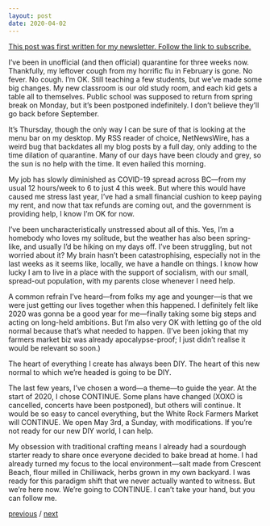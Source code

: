 ```yaml
---
layout: post
date: 2020-04-02
---
```


[This post was first written for my newsletter. Follow the link to subscribe.](https://jessdriscoll.substack.com/p/king-harvest-will-surely-come)

I’ve been in unofficial (and then official) quarantine for three weeks now. Thankfully, my leftover cough from my horrific flu in February is gone. No fever. No cough. I’m OK. Still teaching a few students, but we’ve made some big changes. My new classroom is our old study room, and each kid gets a table all to themselves. Public school was supposed to return from spring break on Monday, but it’s been postponed indefinitely. I don’t believe they’ll go back before September.

It’s Thursday, though the only way I can be sure of that is looking at the menu bar on my desktop. My RSS reader of choice, NetNewsWire, has a weird bug that backdates all my blog posts by a full day, only adding to the time dilation of quarantine. Many of our days have been cloudy and grey, so the sun is no help with the time. It even hailed this morning.

My job has slowly diminished as COVID-19 spread across BC—from my usual 12 hours/week to 6 to just 4 this week. But where this would have caused me stress last year, I’ve had a small financial cushion to keep paying my rent, and now that tax refunds are coming out, and the government is providing help, I know I’m OK for now. 

I’ve been uncharacteristically unstressed about all of this. Yes, I’m a homebody who loves my solitude, but the weather has also been spring-like, and usually I’d be hiking on my days off. I’ve been struggling, but not worried about it? My brain hasn’t been catastrophising, especially not in the last weeks as it seems like, locally, we have a handle on things. I know how lucky I am to live in a place with the support of socialism, with our small, spread-out population, with my parents close whenever I need help. 

A common refrain I’ve heard—from folks my age and younger—is that we were just getting our lives together when this happened. I definitely felt like 2020 was gonna be a good year for me—finally taking some big steps and acting on long-held ambitions. But I’m also very OK with letting go of the old normal because that’s what needed to happen. (I’ve been joking that my farmers market biz was already apocalypse-proof; I just didn’t realise it would be relevant so soon.) 

The heart of everything I create has always been DIY. The heart of this new normal to which we’re headed is going to be DIY.

The last few years, I’ve chosen a word—a theme—to guide the year. At the start of 2020, I chose CONTINUE. Some plans have changed (XOXO is cancelled, concerts have been postponed), but others will continue. It would be so easy to cancel everything, but the White Rock Farmers Market will CONTINUE. We open May 3rd, a Sunday, with modifications. If you’re not ready for our new DIY world, I can help.

My obsession with traditional crafting means I already had a sourdough starter ready to share once everyone decided to bake bread at home. I had already turned my focus to the local environment—salt made from Crescent Beach, flour milled in Chilliwack, herbs grown in my own backyard. I was ready for this paradigm shift that we never actually wanted to witness. But we’re here now. We’re going to CONTINUE. I can’t take your hand, but you can follow me.

<a href="{{page.previous.url}}">previous</a> / <a href="{{page.next.url}}">next</a>
